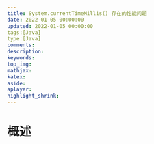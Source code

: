 ```yaml
---
title: System.currentTimeMillis() 存在的性能问题
date: 2022-01-05 00:00:00
updated: 2022-01-05 00:00:00
tags:[Java]
type:[Java]
comments:  
description:  
keywords:  
top_img:
mathjax:
katex:
aside:
aplayer:
highlight_shrink:
---
```


# 概述